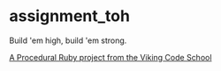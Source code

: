 assignment_toh
==============

Build 'em high, build 'em strong.

[A Procedural Ruby project from the Viking Code School](http://www.vikingcodeschool.com)
